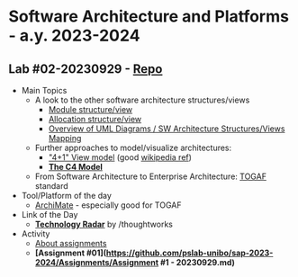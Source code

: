 # Software Architecture and Platforms - a.y. 2023-2024

## Lab #02-20230929 - [Repo](https://github.com/pslab-unibo/sap-2023-2024.git) 

- Main Topics
	- A look to the other software architecture structures/views
		- [Module structure/view](https://docs.google.com/document/d/1PsAoQMv4trzfSIwfQmKCBJkJ0bUiqaQHKGTzyMkWDuM/edit?usp=sharing)
		- [Allocation structure/view](https://docs.google.com/document/d/1yAUIURKJQyFNUQMwaxCG196h9Zj9wChyWsmCsVUITec/edit?usp=sharing)   
		- [Overview of UML Diagrams / SW Architecture Structures/Views Mapping
](https://docs.google.com/document/d/1jMrBDthHbVp2ngmdCZfxooe76mnV3En7efdcZV33w54/edit?usp=sharing) 
	- Further approaches to model/visualize architectures:
		- ["4+1" View model](https://arxiv.org/ftp/arxiv/papers/2006/2006.04975.pdf) (good [wikipedia ref](https://en.wikipedia.org/wiki/4%2B1_architectural_view_model))
		- **[The C4 Model](https://c4model.com/)**  
	- From Software Architecture to Enterprise Architecture: [TOGAF](https://www.opengroup.org/togaf) standard	
- Tool/Platform of the day
	- [ArchiMate](https://www.archimatetool.com/) - especially good for TOGAF
- Link of the Day
	- **[Technology Radar](https://www.thoughtworks.com/radar)** by /thoughtworks  
- Activity
	- [About assignments](https://github.com/pslab-unibo/sap-2023-2024/Assignments/Assignment-desc.md) 
	- **[Assignment #01](https://github.com/pslab-unibo/sap-2023-2024/Assignments/Assignment #1 - 20230929.md)**
	
	
	
		
		
		
		
